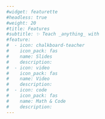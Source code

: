 ```yaml
---
#widget: featurette
#headless: true
#weight: 20
#title: Features
#subtitle: ✨ Teach _anything_ with
#feature:
#  - icon: chalkboard-teacher
#    icon_pack: fas
#    name: Slides
#    description:
#  - icon: video
#    icon_pack: fas
#    name: Video
#    description:
#  - icon: code
#    icon_pack: fas
#    name: Math & Code
#    description:
---
```

